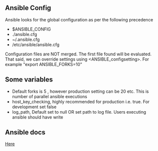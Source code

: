 ## Ansible Config
Ansible looks for the global configuration as per the following precedence  

 - $ANSIBLE_CONFIG
 - ./ansible.cfg
 - ~/.ansible.cfg
 - /etc/ansible/ansible.cfg
 
Configuration files are NOT merged. The first file found will be evaluated.  
That said, we can override settings using <ANSIBLE_configsetting>. For example "export ANSIBLE_FORKS=10"  

## Some variables
 - Default forks is 5 , however production setting can be 20 etc. This is number of parallel ansible executions  
 - host_key_checking, highly recommended for production i.e. true. For development set false
 - log_path, Default set to null OR set path to log file. Users executing ansible should have write 
 

## Ansible docs
[Here](http://docs.ansible.com/ansible/intro_configuration.html)